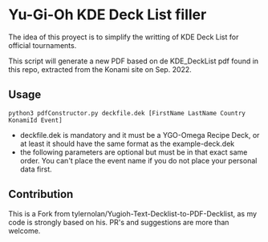 # Yu-Gi-Oh KDE Deck List filler
The idea of this proyect is to simplify the writting of KDE Deck List for official tournaments.

This script will generate a new PDF based on de KDE_DeckList pdf found in this repo, extracted from the Konami site on Sep. 2022.

## Usage
`python3 pdfConstructor.py deckfile.dek [FirstName LastName Country KonamiId Event]`
- deckfile.dek is mandatory and it must be a YGO-Omega Recipe Deck, or at least it should have the same format as the example-deck.dek
- the following parameters are optional but must be in that exact same order. You can't place the event name if you do not place your personal data first.

## Contribution
This is a Fork from tylernolan/Yugioh-Text-Decklist-to-PDF-Decklist, as my code is strongly based on his.
PR's and suggestions are more than welcome.
